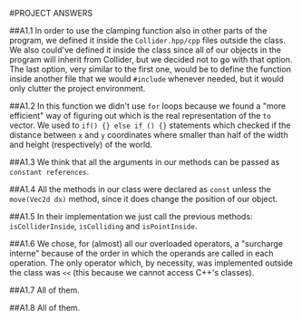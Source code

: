 #PROJECT ANSWERS

##A1.1
In order to use the clamping function also in other parts of the 
program, we defined it inside the `Collider.hpp/cpp` files outside the class.
We also could've defined it inside the class since all of our objects in the program
will inherit from Collider, but we decided not to go with that option.
The last option, very similar to the first one, would be to define the function
inside another file that we would `#include` whenever needed, but it would only clutter
the project environment.

##A1.2
In this function we didn't use `for` loops because we found a "more efficient"
way of figuring out which is the real representation of the `to` vector.
We used to `if() {} else if () {}` statements which checked if the distance
between `x` and `y` coordinates where smaller than half of the width and height (respectively) 
of the world.

##A1.3
We think that all the arguments in our methods can be passed as `constant references`.

##A1.4
All the methods in our class were declared as `const` unless the `move(Vec2d dx)` method, since
it does change the position of our object.

##A1.5
In their implementation we just call the previous methods: `isColliderInside`, `isColliding` and 
`isPointInside`.

##A1.6
We chose, for (almost) all our overloaded operators, a "surcharge interne" because of the order
in which the operands are called in each operation.
The only operator which, by necessity, was implemented outside the class was `<<` (this
because we cannot access C++'s classes).

##A1.7
All of them.

##A1.8
All of them.
